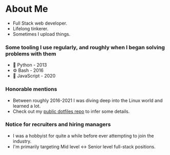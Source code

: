 # About Me

* Full Stack web developer.
* Lifelong tinkerer.
* Sometimes I upload things.

### Some tooling I use regularly, and roughly when I began solving problems with them

* 🐍 Python - 2013
* ⚙️ Bash - 2016
* 💫 JavaScript - 2020

### Honorable mentions

* Between roughly 2016-2021 I was diving deep into the Linux world and learned a lot.
* Check out my [public dotfiles repo](https://github.com/innateessence/dotfiles) to infer some details.

### Notice for recruiters and hiring managers

* I was a hobbyist for quite a while before ever attempting to join the industry.
* I'm primarily targeting Mid level <-> Senior level full-stack positions.
